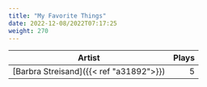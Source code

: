```yaml
---
title: "My Favorite Things"
date: 2022-12-08/2022T07:17:25
weight: 270
---
```




 Artist | Plays 
----- | -----:
[Barbra Streisand]({{< ref "a31892">}}) | 5
